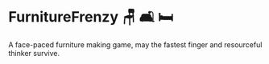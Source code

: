 # FurnitureFrenzy 🪑 🛋️ 🛏️

A face-paced furniture making game, may the fastest finger and resourceful thinker survive.
